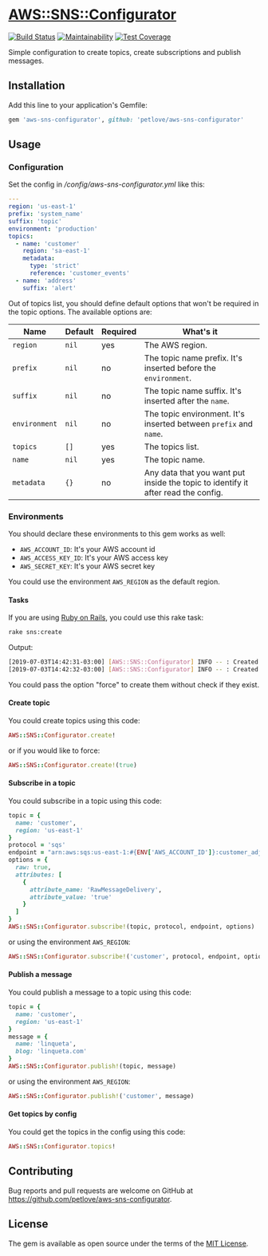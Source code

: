 # [AWS::SNS::Configurator](https://github.com/petlove/aws-sns-configurator)

[![Build Status](https://travis-ci.org/petlove/aws-sns-configurator.svg?branch=master)](https://travis-ci.org/petlove/aws-sns-configurator)
[![Maintainability](https://api.codeclimate.com/v1/badges/3ed50227b9170851483e/maintainability)](https://codeclimate.com/github/petlove/aws-sns-configurator/maintainability)
[![Test Coverage](https://api.codeclimate.com/v1/badges/3ed50227b9170851483e/test_coverage)](https://codeclimate.com/github/petlove/aws-sns-configurator/test_coverage)

Simple configuration to create topics, create subscriptions and publish messages.

## Installation

Add this line to your application's Gemfile:

```ruby
gem 'aws-sns-configurator', github: 'petlove/aws-sns-configurator'
```

## Usage

### Configuration
Set the config in _/config/aws-sns-configurator.yml_ like this:
```yml
---
region: 'us-east-1'
prefix: 'system_name'
suffix: 'topic'
environment: 'production'
topics:
  - name: 'customer'
    region: 'sa-east-1'
    metadata:
      type: 'strict'
      reference: 'customer_events'
  - name: 'address'
    suffix: 'alert'
```

Out of topics list, you should define default options that won't be required in the topic options. The available options are:

| Name | Default | Required | What's it |
|------|---------|----------|-----------|
| `region` | `nil` | yes | The AWS region. |
| `prefix` | `nil` | no | The topic name prefix. It's inserted before the `environment`.|
| `suffix` | `nil` | no | The topic name suffix. It's inserted after the `name`. |
| `environment` | `nil` | no | The topic environment. It's inserted between `prefix` and `name`. |
| `topics` | `[]` | yes | The topics list. |
| `name` | `nil` | yes | The topic name. |
| `metadata` | `{}` | no | Any data that you want put inside the topic to identify it after read the config. |

### Environments

You should declare these environments to this gem works as well:
* `AWS_ACCOUNT_ID`: It's your AWS account id
* `AWS_ACCESS_KEY_ID`: It's your AWS access key
* `AWS_SECRET_KEY`: It's your AWS secret key

You could use the environment `AWS_REGION` as the default region.

#### Tasks

If you are using [Ruby on Rails](https://github.com/rails/rails), you could use this rake task:
```bash
rake sns:create
```

Output:
```bash
[2019-07-03T14:42:31-03:00] [AWS::SNS::Configurator] INFO -- : Created: system_name_production_customer_topic - sa-east-1
[2019-07-03T14:42:32-03:00] [AWS::SNS::Configurator] INFO -- : Created: system_name_production_address_alert - us-east-1
```

You could pass the option "force" to create them without check if they exist.

#### Create topic

You could create topics using this code:

```ruby
AWS::SNS::Configurator.create!
```

or if you would like to force:

```ruby
AWS::SNS::Configurator.create!(true)
```

#### Subscribe in a topic

You could subscribe in a topic using this code:
```ruby
topic = {
  name: 'customer',
  region: 'us-east-1'
}
protocol = 'sqs'
endpoint = "arn:aws:sqs:us-east-1:#{ENV['AWS_ACCOUNT_ID']}:customer_adjuster"
options = {
  raw: true,
  attributes: [
    {
      attribute_name: 'RawMessageDelivery',
      attribute_value: 'true'
    }
  ]
}
AWS::SNS::Configurator.subscribe!(topic, protocol, endpoint, options)
```

or using the environment `AWS_REGION`:

```ruby
AWS::SNS::Configurator.subscribe!('customer', protocol, endpoint, options)
```

#### Publish a message

You could publish a message to a topic using this code:
```ruby
topic = {
  name: 'customer',
  region: 'us-east-1'
}
message = {
  name: 'linqueta',
  blog: 'linqueta.com'
}
AWS::SNS::Configurator.publish!(topic, message)
```

or using the environment `AWS_REGION`:

```ruby
AWS::SNS::Configurator.publish!('customer', message)
```

#### Get topics by config

You could get the topics in the config using this code:
```ruby
AWS::SNS::Configurator.topics!
```

## Contributing

Bug reports and pull requests are welcome on GitHub at https://github.com/petlove/aws-sns-configurator.

## License

The gem is available as open source under the terms of the [MIT License](https://opensource.org/licenses/MIT).
